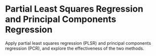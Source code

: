 # **Partial Least Squares Regression and Principal Components Regression**

Apply partial least squares regression (PLSR) and principal components regression (PCR), and explore the effectiveness of the two methods.
